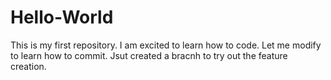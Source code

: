 # Hello-World
This is my first repository. I am excited to learn how to code.
Let me modify to learn how to commit.
Jsut created a bracnh to try out the feature creation.
